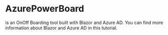 # AzurePowerBoard
is an OnOff Boarding tool built with Blazor and Azure AD. You can find more information about Blazor and Azure AD in this tutorial.
